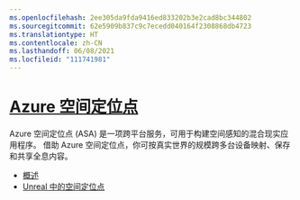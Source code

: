 ```yaml
---
ms.openlocfilehash: 2ee305da9fda9416ed833202b3e2cad8bc344802
ms.sourcegitcommit: 62e5909b837c9c7ecedd040164f2308868db4723
ms.translationtype: HT
ms.contentlocale: zh-CN
ms.lasthandoff: 06/08/2021
ms.locfileid: "111741981"
---
```

# <a name="azure-spatial-anchors"></a>[Azure 空间定位点](#tab/asa)

Azure 空间定位点 (ASA) 是一项跨平台服务，可用于构建空间感知的混合现实应用程序。 借助 Azure 空间定位点，你可按真实世界的规模跨多台设备映射、保存和共享全息内容。

* [概述](/azure/spatial-anchors/overview) 
* [Unreal 中的空间定位点](../unreal/unreal-azure-spatial-anchors.md) 